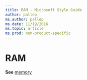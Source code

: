 ```yaml
---
title: RAM - Microsoft Style Guide
author: pallep
ms.author: pallep
ms.date: 11/19/2016
ms.topic: article
ms.prod: non-product-specific
---
```


# RAM

**See** [memory](/style-guide/a-z-word-list-term-collections/m/memory)
